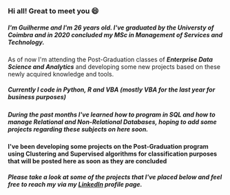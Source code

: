### Hi all! Great to meet you 😄

##### I'm Guilherme and I'm 26 years old. I've graduated by the ***Universty of Coimbra*** and in 2020 concluded my ***MSc in Management of Services and Technology***.
As of now I'm attending the Post-Graduation classes of ***Enterprise Data Science and Analytics*** and developing some new projects based on these newly acquired knowledge and tools.

##### Currently I code in ***Python***, ***R*** and ***VBA*** (mostly VBA for the last year for business purposes)

##### During the past months I've learned how to program in ***SQL*** and how to manage Relational and Non-Relational Databases, hoping to add some projects regarding these subjects on here soon.

#### I've been developing some projects on the Post-Graduation program using Clustering and Supervised algorithms for classification purposes that will be posted here as soon as they are concluded


##### Please take a look at some of the projects that I've placed below and feel free to reach my via my [LinkedIn](https://www.linkedin.com/in/guilhermepdfrias/) profile page.

<!---
guilhermefrias23/guilhermefrias23 is a ✨ special ✨ repository because its `README.md` (this file) appears on your GitHub profile.
You can click the Preview link to take a look at your changes.
--->
